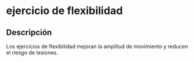 # ejercicio de flexibilidad

## Descripción
Los ejercicios de flexibilidad mejoran la amplitud de movimiento y reducen el riesgo de lesiones.